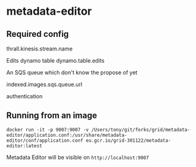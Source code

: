 # metadata-editor

## Required config

thrall.kinesis.stream.name

Edits dynamo table
dynamo.table.edits


An SQS queue which don't know the propose of yet

indexed.images.sqs.queue.url

authentication



## Running from an image

```
docker run -it -p 9007:9007 -v /Users/tony/git/forks/grid/metadata-editor/application.conf:/usr/share/metadata-editor/conf/application.conf eu.gcr.io/grid-301122/metadata-editor:latest
```

Metadata Editor will be visible on ```http://localhost:9007```
